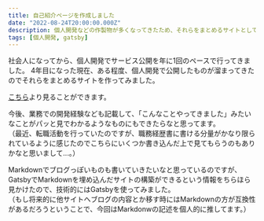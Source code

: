 ```yaml
---
title: 自己紹介ページを作成しました
date: "2022-08-24T20:00:00.000Z"
description: 個人開発などの作製物が多くなってきたため、それらをまとめるサイトとして自己紹介ページを作成しました。
tags: [個人開発, gatsby]
---
```


社会人になってから、個人開発でサービス公開を年に1回のペースで行ってきました。
4年目になった現在、ある程度、個人開発で公開したものが溜まってきたのでそれらをまとめるサイトを作ってみました。

[こちら](/about)より見ることができます。

今後、業務での開発経験なども記載して、「こんなことやってきました」みたいなことがパッと見でわかるようなものにもできたらなと思ってます。  
（最近、転職活動を行っていたのですが、職務経歴書に書ける分量がかなり限られているように感じたのでこちらにいくつか書き込んだ上で見てもらうのもありかなと思いまして...。）

Markdownでブログっぽいものも書いていきたいなと思っているのですが、GatsbyでMarkdownを埋め込んだサイトの構築ができるという情報をちらほら見かけたので、技術的にはGatsbyを使ってみました。  
（もし将来的に他サイトへブログの内容とか移す時にはMarkdownの方が互換性があるだろうということで、今回はMarkdonwの記述を個人的に推してます。）
